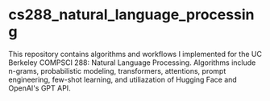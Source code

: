 # cs288_natural_language_processing

This repository contains algorithms and workflows I implemented for the UC Berkeley COMPSCI 288: Natural Language Processing. Algorithms include n-grams, probabilistic modeling, transformers, attentions, prompt engineering, few-shot learning, and utiliazation of Hugging Face and
OpenAI's GPT API.